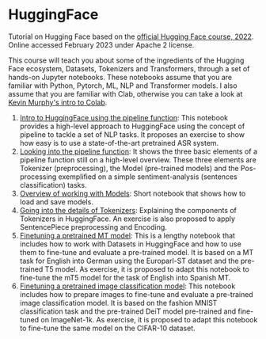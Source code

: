 # HuggingFace
Tutorial on Hugging Face based on the [official Hugging Face course, 2022](https://huggingface.co/course
). Online accessed February 2023 under Apache 2 license.

This course will teach you about some of the ingredients of the Hugging Face ecosystem, Datasets, Tokenizers and Transformers, through a set of hands-on Jupyter notebooks. These notebooks assume that you are familiar with Python, Pytorch, ML, NLP and Transformer models. I also assume that you are familiar with Clab, otherwise you can take a look at <a href="https://colab.research.google.com/github/probml/probml-notebooks/blob/main/notebooks/colab_intro.ipynb">Kevin Murphy's intro to Colab</a>.

<ol>
<li> <a href="02-Transformers.ipynb">Intro to HuggingFace using the pipeline function</a>: This notebook provides a high-level approach to HuggingFace using the concept of pipeline to tackle a set of NLP tasks. It proposes an exercise to show how easy is to use a state-of-the-art pretrained ASR system.</li>
<li> <a href="03-Pipeline.ipynb">Looking into the pipeline function</a>: It shows the three basic elements of a pipeline function still on a high-level overview. These three elements are Tokenizer (preprocessing), the Model (pre-trained models) and the Pos-processing exemplified on a simple sentiment-analysis (sentences classification) tasks.</li>
<li> <a href="04-Models.ipynb">Overview of working with Models</a>: Short notebook that shows how to load and save models.
</li>
<li> <a href="05-Tokenizers.ipynb">Going into the details of Tokenizers</a>: Explaining the components of Tokenizers in HuggingFace. An exercise is also proposed to apply SentencePiece preprocessing and Encoding.
</li>
<li> <a href="06-Finetuning-T5.ipynb">Finetuning a pretrained MT model</a>: This is a lengthy notebook that includes how to work with Datasets in HuggingFace and how to use them to fine-tune and evaluate a pre-trained model. It is based on a MT task for English into German using the Europarl-ST dataset and the pre-trained T5 model. As exercise, it is proposed to adapt this notebook to fine-tune the mT5 model for the task of English into Spanish MT.
</li>
<li> <a href="06-Finetuning-ImageClassification.ipynb">Finetuning a pretrained image classification model</a>: This notebook includes how to prepare images  to fine-tune and evaluate a pre-trained image classification model. It is based on the fashion MNIST classification task and the pre-trained DeiT model pre-trained and fine-tuned on ImageNet-1k. As exercise, it is proposed to adapt this notebook to fine-tune the same model on the CIFAR-10 dataset.
</li>
</ol>




